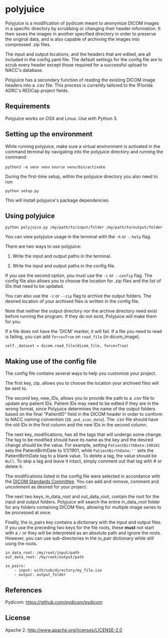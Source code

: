 polyjuice
======

Polyjuice is a modification of pydicom meant to anonymize DICOM images in a
specific directory by scrubbing or changing their header information. It then
saves the images in another specified directory in order to preserve the
original data, and is also capable of archiving the images into compressed
.zip files.

The input and output locations, and the headers that are edited, are all
included in the config.yaml file. The default settings for the config file are
to scrub every header except those required for a successful upload to NACC's
database.

Polyjuice has a secondary function of reading the existing DICOM image headers
into a .csv file. This process is currently tailored to the 1Florida ADRC's
REDCap project fields.


## Requirements

Polyjuice works on OSX and Linux.
Use with Python 3.

## Setting up the environment

While running polyjuice, make sure a virtual environment is activated in the
command terminal by navigating into the polyjuice directory and running the
command:

`python3 -m venv venv`
`source venv/bin/activate`

During the first-time setup, within the polyjuice directory you also need to
run:

`python setup.py`

This will install polyjuice's package dependencies.

## Using polyjuice

`python polyjuice.py /my/path/to/input/folder /my/path/to/output/folder`

You can view polyjuice usage in the terminal with the `-h` or `--help` flag.

There are two ways to use polyjuice:

1. Write the input and output paths in the terminal.

2. Write the input and output paths in the config file.

If you use the second option, you must use the `-c` or `--config` flag.
The config file also allows you to choose the location for .zip files and the
list of IDs that need to be updated.

You can also use the `-z` or `--zip` flag to archive the output folders. The
desired location of your archived files is written in the config file.

Note that neither the output directory nor the archive directory need exist
before running the program. If they do not exist, Polyjuice will make them for
you.

If a file does not have the 'DICM' marker, it will fail. If a file you need to
read is failing, you can add `force=True` on `read_file` (in dicom_image).

`self._dataset = dicom.read_file(dicom_file, force=True)`

## Making use of the config file

The config file contains several ways to help you customize your project.

The first key, zip, allows you to choose the location your archived files will
be sent to.

The second key, new_IDs, allows you to provide the path to a .csv file to
update any patient IDs. Patient IDs may need to be edited if they are in the
wrong format, since Polyjuice determines the name of the output folders based
on the final "PatientID" field in the DICOM header in order to conform to NACC
naming convention (`ID_and_scan_date`). The .csv file should have the old IDs
in the first column and the new IDs in the second column.

The next key, modifications, has all the tags that will undergo some change.
The tag to be modified should have its name as the key and the desired change
should be the value. For example, setting `PatientBirthDate:190101` sets the
PatientBirthDate to 1/1/1901, while `PatientBirthDate:''` sets the
PatientBirthDate tag to a blank value. To delete a tag, the value should be
`Null`. To skip a tag and leave it intact, simply comment out that tag with #
or delete it.

The modifications listed in the config file were selected in accordance with 
the [DICOM Standards Committee](ftp://medical.nema.org/medical/dicom/final/sup55_ft.pdf). 
You can add and remove, comment and uncomment as desired for your project.

The next two keys, in_data_root and out_data_root, contain the root for the
input and output folders. Polyjuice will search the entire in_data_root folder
for any folders containing DICOM files, allowing for multiple image series to
be processed at once.

Finally, the io_pairs key contains a dictionary with the input and output
files. If you use the preceding two keys for the file roots, these **must**
not start with a `/` or they will be interpreted as an absolute path and ignore
the roots. However, you can use sub-directories in the io_pair dictionary while
still using the roots.

```
in_data_root: /my/root/input/path
out_data_root: /my/root/output/path

io_pairs:
    - input: with/sub/directory/my_file.iso
    - output: output_folder
```

References
------

Pydicom: <https://github.com/pydicom/pydicom>

License
------

Apache 2: <http://www.apache.org/licenses/LICENSE-2.0>
